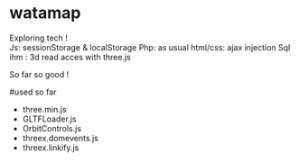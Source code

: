 # watamap
Exploring tech !  
Js: sessionStorage & localStorage
Php: as usual
html/css: ajax injection
Sql ihm : 3d read acces with three.js

So far so good ! 

#used so far 
- three.min.js
- GLTFLoader.js
- OrbitControls.js
- threex.domevents.js
- threex.linkify.js
